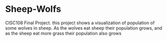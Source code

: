 # Sheep-Wolfs
CISC108 Final Project. this project shows a visualization of population of some wolves in sheep. As the wolves eat sheep their population grows, and as the sheep eat more grass their population also grows
